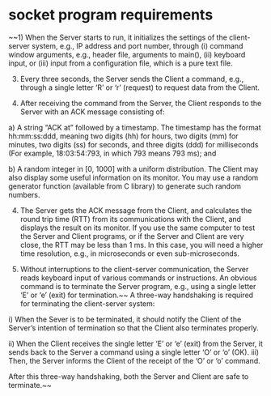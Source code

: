 # socket program requirements


~~1) When the Server starts to run, it initializes the settings of the client-server system, e.g., IP address and port number, through (i) command window arguments, e.g., header file, arguments to main(), (ii) keyboard input, or (iii) input from a configuration file, which is a pure text file.


3) Every three seconds, the Server sends the Client a command, e.g., through a single letter ‘R’ or ‘r’ (request) to request data from the Client.


3) After receiving the command from the Server, the Client responds to the Server with an ACK message consisting of:


a) A string “ACK at” followed by a timestamp. The timestamp has the format hh:mm:ss:ddd, meaning two digits (hh) for hours, two digits (mm) for minutes, two digits (ss) for seconds, and three digits (ddd) for milliseconds (For example, 18:03:54:793, in which 793 means 793 ms); and

b) A random integer in [0, 1000] with a uniform distribution. The Client may also display some useful information on its monitor. You may use a random generator function (available from C library) to generate such random numbers.

4) The Server gets the ACK message from the Client, and calculates the round trip time (RTT) from its communications with the Client, and displays the result on its monitor. If you use the same computer to test the Server and Client programs, or if the Server and Client are very close, the RTT may be less than 1 ms. In this case, you will need a higher time resolution, e.g., in microseconds or even sub-microseconds.


5) Without interruptions to the client-server communication, the Server reads keyboard input of various commands or instructions. An obvious command is to terminate the Server program, e.g., using a single letter ‘E’ or ‘e’ (exit) for termination.~~ A three-way handshaking is required for terminating the client-server system:


i) When the Sever is to be terminated, it should notify the Client of the Server’s intention of termination so that the Client also terminates properly.

ii) When the Client receives the single letter ‘E’ or ‘e’ (exit) from the Server, it sends back to the Server a command using a single letter ‘O’ or ‘o’ (OK).
iii) Then, the Server informs the Client of the receipt of the ‘O’ or ‘o’ command.

After this three-way handshaking, both the Server and Client are safe to terminate.~~



